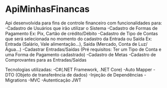 # ApiMinhasFinancas
Api desenvolvida para fins de controle financeiro com funcionalidades para:
-Cadastro de Usuários que irão utilizar o Sistema
-Cadastro de Formas de Pagamento
Ex: Pix, Cartão de crédito/Débito
-Cadastro de Tipo de Contas que será selecionada no momento do cadastro da Entrada ou Saída
Ex: Entrada (Salário, Vale alimentação...), Saída (Mercado, Conta de Luz/Água...)
-Cadastrar Entradas/Saídas (Pré requisitos: Ter um Tipo de Conta e uma Forma de Pagamento cadastrado) 
-Cadastro de Metas
-Cadastro de Comprovantes para as Entradas/Saídas

Tecnologias utilizadas:
-C#(.NET Framework, .NET Core)
-Auto Mapper
-DTO (Objeto de transferência de dados)
-Injeção de Dependências
-Migrations 
-MVC
-Autenticação JWT
